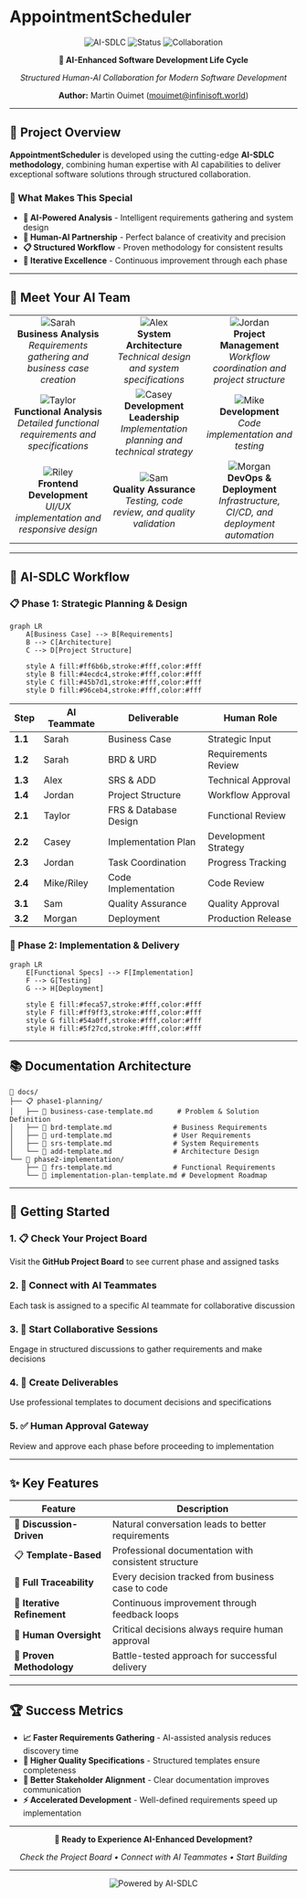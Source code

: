 # AppointmentScheduler

<div align="center">

![AI-SDLC](https://img.shields.io/badge/Methodology-AI--SDLC-blue?style=for-the-badge)
![Status](https://img.shields.io/badge/Status-Active-green?style=for-the-badge)
![Collaboration](https://img.shields.io/badge/Type-Human--AI-purple?style=for-the-badge)

**🤖 AI-Enhanced Software Development Life Cycle**

*Structured Human-AI Collaboration for Modern Software Development*

**Author:** Martin Ouimet (mouimet@infinisoft.world)

</div>

---

## 🌟 Project Overview

**AppointmentScheduler** is developed using the cutting-edge **AI-SDLC methodology**, combining human expertise with AI capabilities to deliver exceptional software solutions through structured collaboration.

### 🎯 What Makes This Special

- **🧠 AI-Powered Analysis** - Intelligent requirements gathering and system design
- **👥 Human-AI Partnership** - Perfect balance of creativity and precision
- **📋 Structured Workflow** - Proven methodology for consistent results
- **🔄 Iterative Excellence** - Continuous improvement through each phase

---

## 🤖 Meet Your AI Team

<table>
<tr>
<td align="center">
<img src="https://img.shields.io/badge/Sarah-Business%20Analyst-ff6b6b?style=for-the-badge&logo=user" alt="Sarah"/>
<br><strong>Business Analysis</strong>
<br><em>Requirements gathering and business case creation</em>
</td>
<td align="center">
<img src="https://img.shields.io/badge/Alex-Architect-4ecdc4?style=for-the-badge&logo=code" alt="Alex"/>
<br><strong>System Architecture</strong>
<br><em>Technical design and system specifications</em>
</td>
<td align="center">
<img src="https://img.shields.io/badge/Jordan-Project%20Manager-45b7d1?style=for-the-badge&logo=project-diagram" alt="Jordan"/>
<br><strong>Project Management</strong>
<br><em>Workflow coordination and project structure</em>
</td>
</tr>
<tr>
<td align="center">
<img src="https://img.shields.io/badge/Taylor-Functional%20Analyst-96ceb4?style=for-the-badge&logo=search" alt="Taylor"/>
<br><strong>Functional Analysis</strong>
<br><em>Detailed functional requirements and specifications</em>
</td>
<td align="center">
<img src="https://img.shields.io/badge/Casey-Lead%20Developer-feca57?style=for-the-badge&logo=terminal" alt="Casey"/>
<br><strong>Development Leadership</strong>
<br><em>Implementation planning and technical strategy</em>
</td>
<td align="center">
<img src="https://img.shields.io/badge/Mike-Developer-ff9ff3?style=for-the-badge&logo=code" alt="Mike"/>
<br><strong>Development</strong>
<br><em>Code implementation and testing</em>
</td>
</tr>
<tr>
<td align="center">
<img src="https://img.shields.io/badge/Riley-Frontend%20Developer-54a0ff?style=for-the-badge&logo=html5" alt="Riley"/>
<br><strong>Frontend Development</strong>
<br><em>UI/UX implementation and responsive design</em>
</td>
<td align="center">
<img src="https://img.shields.io/badge/Sam-QA%20Engineer-5f27cd?style=for-the-badge&logo=check" alt="Sam"/>
<br><strong>Quality Assurance</strong>
<br><em>Testing, code review, and quality validation</em>
</td>
<td align="center">
<img src="https://img.shields.io/badge/Morgan-DevOps%20Engineer-2d3436?style=for-the-badge&logo=server" alt="Morgan"/>
<br><strong>DevOps & Deployment</strong>
<br><em>Infrastructure, CI/CD, and deployment automation</em>
</td>
</tr>
</table>

---

## 🚀 AI-SDLC Workflow

### 📋 Phase 1: Strategic Planning & Design

```mermaid
graph LR
    A[Business Case] --> B[Requirements]
    B --> C[Architecture]
    C --> D[Project Structure]
    
    style A fill:#ff6b6b,stroke:#fff,color:#fff
    style B fill:#4ecdc4,stroke:#fff,color:#fff
    style C fill:#45b7d1,stroke:#fff,color:#fff
    style D fill:#96ceb4,stroke:#fff,color:#fff
```

| Step | AI Teammate | Deliverable | Human Role |
|------|-------------|-------------|------------|
| **1.1** | Sarah | Business Case | Strategic Input |
| **1.2** | Sarah | BRD & URD | Requirements Review |
| **1.3** | Alex | SRS & ADD | Technical Approval |
| **1.4** | Jordan | Project Structure | Workflow Approval |
| **2.1** | Taylor | FRS & Database Design | Functional Review |
| **2.2** | Casey | Implementation Plan | Development Strategy |
| **2.3** | Jordan | Task Coordination | Progress Tracking |
| **2.4** | Mike/Riley | Code Implementation | Code Review |
| **3.1** | Sam | Quality Assurance | Quality Approval |
| **3.2** | Morgan | Deployment | Production Release |

### 🔧 Phase 2: Implementation & Delivery

```mermaid
graph LR
    E[Functional Specs] --> F[Implementation]
    F --> G[Testing]
    G --> H[Deployment]
    
    style E fill:#feca57,stroke:#fff,color:#fff
    style F fill:#ff9ff3,stroke:#fff,color:#fff
    style G fill:#54a0ff,stroke:#fff,color:#fff
    style H fill:#5f27cd,stroke:#fff,color:#fff
```

---

## 📚 Documentation Architecture

```
📁 docs/
├── 📋 phase1-planning/
│   ├── 📄 business-case-template.md      # Problem & Solution Definition
│   ├── 📄 brd-template.md               # Business Requirements
│   ├── 📄 urd-template.md               # User Requirements  
│   ├── 📄 srs-template.md               # System Requirements
│   └── 📄 add-template.md               # Architecture Design
└── 🔧 phase2-implementation/
    ├── 📄 frs-template.md               # Functional Requirements
    └── 📄 implementation-plan-template.md # Development Roadmap
```

---

## 🎯 Getting Started

### 1. 📋 Check Your Project Board
Visit the **GitHub Project Board** to see current phase and assigned tasks

### 2. 🤖 Connect with AI Teammates  
Each task is assigned to a specific AI teammate for collaborative discussion

### 3. 💬 Start Collaborative Sessions
Engage in structured discussions to gather requirements and make decisions

### 4. 📝 Create Deliverables
Use professional templates to document decisions and specifications

### 5. ✅ Human Approval Gateway
Review and approve each phase before proceeding to implementation

---

## ✨ Key Features

<div align="center">

| Feature | Description |
|---------|-------------|
| 🎯 **Discussion-Driven** | Natural conversation leads to better requirements |
| 📋 **Template-Based** | Professional documentation with consistent structure |
| 🔗 **Full Traceability** | Every decision tracked from business case to code |
| 🔄 **Iterative Refinement** | Continuous improvement through feedback loops |
| 👥 **Human Oversight** | Critical decisions always require human approval |
| 🚀 **Proven Methodology** | Battle-tested approach for successful delivery |

</div>

---

## 🏆 Success Metrics

- **📈 Faster Requirements Gathering** - AI-assisted analysis reduces discovery time
- **🎯 Higher Quality Specifications** - Structured templates ensure completeness  
- **🔄 Better Stakeholder Alignment** - Clear documentation improves communication
- **⚡ Accelerated Development** - Well-defined requirements speed up implementation

---

<div align="center">

**🚀 Ready to Experience AI-Enhanced Development?**

*Check the Project Board • Connect with AI Teammates • Start Building*

---

![Powered by AI-SDLC](https://img.shields.io/badge/Powered%20by-AI--SDLC%20Methodology-blue?style=for-the-badge)

</div>
